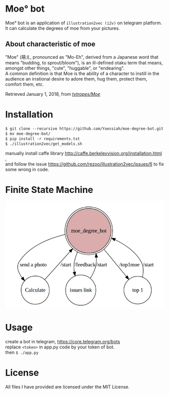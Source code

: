 # Moe° bot

Moe° bot is an application of ``illustration2vec (i2v)`` on telegram platform.  
It can calculate the degrees of moe from your pictures.

## About characteristic of moe

"Moe" (萌え, pronounced as "Mo-Eh", derived from a Japanese word that means "budding, to sprout/bloom"), is an ill-defined otaku term that means, amongst other things, "cute", "huggable", or "endearing".  
A common definition is that Moe is the ability of a character to instill in the audience an irrational desire to adore them, hug them, protect them, comfort them, etc.  
  
Retrieved January 1, 2018, from [*tvtropes/Moe*](http://tvtropes.org/pmwiki/pmwiki.php/Main/Moe)

# Installation

```
$ git clone --recursive https://github.com/Yuessiah/moe-degree-bot.git  
$ mv moe-degree-bot/
$ pip install -r requirements.txt  
$ ./illustration2vec/get_models.sh  
```
manually install caffe library http://caffe.berkeleyvision.org/installation.html ,  
and follow the issue https://github.com/rezoo/illustration2vec/issues/6 to fix some wrong in code.   

# Finite State Machine

![fsm](./img/fsm.png)


# Usage

create a bot in telegram, https://core.telegram.org/bots  
replace `<token>` in app.py code by your token of bot.  
then `$ ./app.py`

# License

All files I have provided are licensed under the MIT License.

